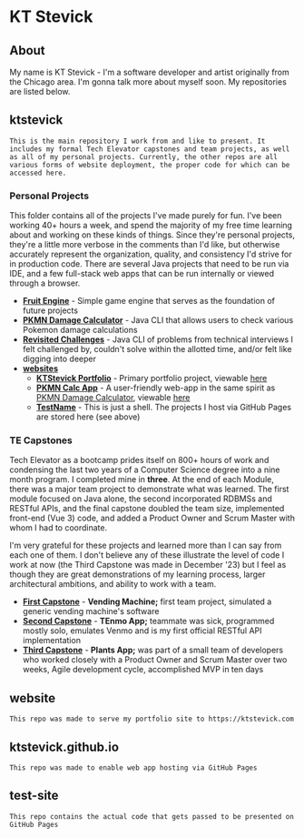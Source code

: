 # KT Stevick

## About

My name is KT Stevick - I'm a software developer and artist originally from the Chicago area. I'm gonna talk more about myself soon. My repositories are listed below.

## ktstevick
```
This is the main repository I work from and like to present. It includes my formal Tech Elevator capstones and team projects, as well as all of my personal projects. Currently, the other repos are all various forms of website deployment, the proper code for which can be accessed here.
```

### Personal Projects
This folder contains all of the projects I've made purely for fun. I've been working 40+ hours a week, and spend the majority of my free time learning about and working on these kinds of things. Since they're personal projects, they're a little more verbose in the comments than I'd like, but otherwise accurately represent the organization, quality, and consistency I'd strive for in production code. There are several Java projects that need to be run via IDE, and a few full-stack web apps that can be run internally or viewed through a browser.

- [**Fruit Engine**](https://github.com/ktstevick/ktstevick/tree/main/Personal%20Projects/Fruit%20Engine) - Simple game engine that serves as the foundation of future projects
- [**PKMN Damage Calculator**](https://github.com/ktstevick/ktstevick/tree/main/Personal%20Projects/PKMN%20Damage%20Calculator) - Java CLI that allows users to check various Pokemon damage calculations
- [**Revisited Challenges**](https://github.com/ktstevick/ktstevick/tree/main/Personal%20Projects/Revisited%20Challenges) - Java CLI of problems from technical interviews I felt challenged by, couldn't solve within the allotted time, and/or felt like digging into deeper
- [**websites**](https://github.com/ktstevick/ktstevick/tree/main/Personal%20Projects/websites)
    - [**KTStevick Portfolio**](https://github.com/ktstevick/ktstevick/tree/main/Personal%20Projects/websites/KTStevick%20Portfolio) - Primary portfolio project, viewable [here](https://ktstevick.com)
    - [**PKMN Calc App**](https://github.com/ktstevick/ktstevick/tree/main/Personal%20Projects/websites/PKMN%20Calc%20App) - A user-friendly web-app in the same spirit as [PKMN Damage Calculator](https://github.com/ktstevick/ktstevick/tree/main/Personal%20Projects/PKMN%20Damage%20Calculator), viewable [here](https://ktstevick.github.io/test-site/)
    - [**TestName**](https://github.com/ktstevick/ktstevick/tree/main/Personal%20Projects/websites/TestName) - This is just a shell. The projects I host via GitHub Pages are stored here (see above)

### TE Capstones
Tech Elevator as a bootcamp prides itself on 800+ hours of work and condensing the last two years of a Computer Science degree into a nine month program. I completed mine in **three**. At the end of each Module, there was a major team project to demonstrate what was learned. The first module focused on Java alone, the second incorporated RDBMSs and RESTful APIs, and the final capstone doubled the team size, implemented front-end (Vue 3) code, and added a Product Owner and Scrum Master with whom I had to coordinate.

I'm very grateful for these projects and learned more than I can say from each one of them. I don't believe any of these illustrate the level of code I work at now (the Third Capstone was made in December '23) but I feel as though they are great demonstrations of my learning process, larger architectural ambitions, and ability to work with a team.

- [**First Capstone**](https://github.com/ktstevick/ktstevick/tree/main/TE%20Capstones/First%20Capstone%20-%20Vending%20Machine) - **Vending Machine;** first team project, simulated a generic vending machine's software
- [**Second Capstone**](https://github.com/ktstevick/ktstevick/tree/main/TE%20Capstones/Second%20Capstone%20-%20Banking%20App%20and%20API) - **TEnmo App;** teammate was sick, programmed mostly solo, emulates Venmo and is my first official RESTful API implementation
- [**Third Capstone**](https://github.com/ktstevick/ktstevick/tree/main/TE%20Capstones/Third%20Capstone%20-%20Plants%20Website%20and%20API) - **Plants App;** was part of a small team of developers who worked closely with a Product Owner and Scrum Master over two weeks, Agile development cycle, accomplished MVP in ten days


## website
```
This repo was made to serve my portfolio site to https://ktstevick.com
```

## ktstevick.github.io
```
This repo was made to enable web app hosting via GitHub Pages
```

## test-site
```
This repo contains the actual code that gets passed to be presented on GitHub Pages
```


